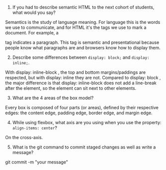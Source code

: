 1. If you had to describe semantic HTML to the next cohort of students, what would you say?

Semantics is the study of language meaning. For language this is the words we use to communicate, and for HTML it's the tags we use to mark a document. For example, a <p> tag indicates a paragraph. This tag is semantic and presentational because people know what paragraphs are and browsers know how to display them.

2. Describe some differences between ```display: block;``` and ```display: inline;```.

With display: inline-block , the top and bottom margins/paddings are respected, but with display: inline they are not. Compared to display: block , the major difference is that display: inline-block does not add a line-break after the element, so the element can sit next to other elements.

3. What are the 4 areas of the box model?

Every box is composed of four parts (or areas), defined by their respective edges: the content edge, padding edge, border edge, and margin edge.

4. While using flexbox, what axis are you using when you use the property: ```align-items: center```?

On the cross-axis.

5. What is the git command to commit staged changes as well as write a message? 

git commit -m "your message"